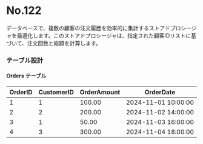 # No.122

データベースで、複数の顧客の注文履歴を効率的に集計するストアドプロシージャを最適化します。このストアドプロシージャは、指定された顧客IDリストに基づいて、注文回数と総額を計算します。

### テーブル設計

#### Orders テーブル

| OrderID | CustomerID | OrderAmount | OrderDate          |
|---------|------------|-------------|--------------------|
| 1       | 1          | 100.00      | 2024-11-01 10:00:00 |
| 2       | 2          | 200.00      | 2024-11-02 14:00:00 |
| 3       | 1          | 50.00       | 2024-11-03 16:00:00 |
| 4       | 3          | 300.00      | 2024-11-04 18:00:00 |
